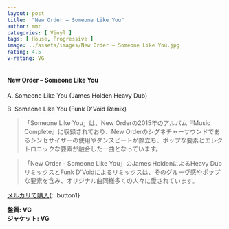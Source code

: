 ```yaml
---
layout: post
title:  "New Order – Someone Like You"
author: mmr
categories: [ Vinyl ]
tags: [ House, Progressive ]
image: ../assets/images/New Order – Someone Like You.jpg
rating: 4.5
v-rating: VG
---
```


#### New Order – Someone Like You

A. Someone Like You (James Holden Heavy Dub)

B. Someone Like You (Funk D'Void Remix)

> 「Someone Like You」は、New Orderの2015年のアルバム『Music Complete』に収録されており、New Orderのシグネチャーサウンドであるシンセサイザーの使用やダンスビートが際立ち、ポップな要素とエレクトロニックな要素が融合した一曲となっています。

> 「New Order - Someone Like You」のJames HoldenによるHeavy DubリミックスとFunk D'Voidによるリミックスは、そのグルーヴ感やポップな要素を含み、オリジナル曲同様多くの人々に愛されています。

[メルカリで購入](https://jp.mercari.com/item/m12901620501){: .button1}


<div class="mt-4 mb-4 d-flex align-items-center">
<strong class="mr-1">盤質: VG</strong>
</div>
<div class="mt-4 mb-4 d-flex align-items-center">
<strong class="mr-1">ジャケット: VG</strong>
</div>
